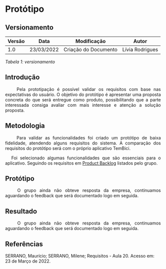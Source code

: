 # Protótipo
## Versionamento
 
| Versão | Data | Modificação | Autor |
|-|-|:-:|:-:|
| 1.0 | 23/03/2022 | Criação do Documento | Lívia Rodrigues |
 
*Tabela 1: versionamento*
 
## Introdução
<p align="justify">&emsp;&emsp; Pela prototipação é possível validar os requisitos com base nas expectativas do usuário. O objetivo do protótipo é apresentar uma proposta concreta do que será entregue como produto, possibilitando que a parte interessada consiga avaliar com mais interesse e atenção a solução proposta.</p>
 
## Metodologia
<p align="justify">&emsp;&emsp; Para validar as funcionalidades foi criado um protótipo de baixa fidelidade, atendendo alguns requisitos do sistema. A comparação dos requisitos do protótipo será com o próprio aplicativo TemBici.</p>

<p style="text-align: justify; text-indent: 20px">Foi selecionado algumas funcionalidades que são essenciais para o aplicativo. Seguindo os requisitos em <a href="../../modelagem/backlog/product_backlog">Product Backlog</a> listados pelo grupo.</p>
 
## Protótipo
<p align="justify">&emsp;&emsp; O grupo ainda não obteve resposta da empresa, continuamos aguardando o feedback que será documentado logo em seguida.</p>

## Resultado
<p align="justify">&emsp;&emsp; O grupo ainda não obteve resposta da empresa, continuamos aguardando o feedback que será documentado logo em seguida.</p>
 
## Referências
<p> SERRANO, Maurício; SERRANO, Milene; Requisitos - Aula 20. Acesso em: 23 de Março de 2022. </p>